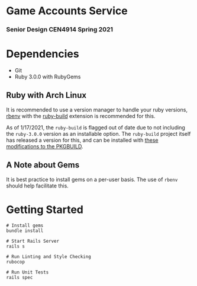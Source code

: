 # Game Accounts Service
### Senior Design CEN4914 Spring 2021

# Dependencies

- Git
- Ruby 3.0.0 with RubyGems

## Ruby with Arch Linux

It is recommended to use a version manager to handle your ruby versions, [rbenv](https://wiki.archlinux.org/index.php/Rbenv) with the [ruby-build](https://aur.archlinux.org/packages/ruby-build/) extension is recommended for this.

As of 1/17/2021, the `ruby-build` is flagged out of date due to not including the `ruby-3.0.0` version as an installable option. The `ruby-build` project itself has released a version for this, and can be installed with [these modifications to the PKGBUILD](https://aur.archlinux.org/packages/ruby-build/#comment-782770).

## A Note about Gems

It is best practice to install gems on a per-user basis. The use of `rbenv` should help facilitate this.

# Getting Started

```
# Install gems
bundle install

# Start Rails Server
rails s

# Run Linting and Style Checking
rubocop

# Run Unit Tests
rails spec
```
